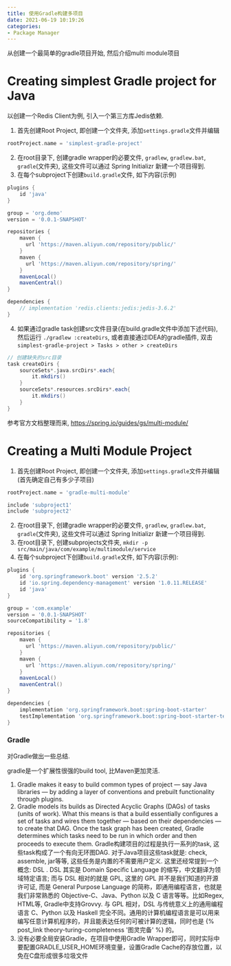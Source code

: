 ```yaml
---
title: 使用Gradle构建多项目
date: 2021-06-19 10:19:26
categories:
- Package Manager
---
```


从创建一个最简单的gradle项目开始, 然后介绍multi module项目

# Creating simplest Gradle project for Java
以创建一个Redis Client为例, 引入一个第三方库Jedis依赖.

1. 首先创建Root Project, 即创建一个文件夹, 添加`settings.gradle`文件并编辑
```gradle
rootProject.name = 'simplest-gradle-project'

```
2. 在root目录下, 创建gradle wrapper的必要文件, `gradlew`, `gradlew.bat`, `gradle`(文件夹), 这些文件可以通过 Spring Initializr 新建一个项目得到.
3. 在每个subproject下创建`build.gradle`文件, 如下内容(示例)
```gradle
plugins {
	id 'java'
}

group = 'org.demo'
version = '0.0.1-SNAPSHOT'

repositories {
    maven {
      url 'https://maven.aliyun.com/repository/public/'
    }
    maven {
      url 'https://maven.aliyun.com/repository/spring/'
    }
    mavenLocal()
    mavenCentral()
}

dependencies {
	// implementation 'redis.clients:jedis:jedis-3.6.2'
}
```
4. 如果通过gradle task创建src文件目录(在build.gradle文件中添加下述代码), 然后运行 `./gradlew :createDirs`, 或者直接通过IDEA的gradle插件, 双击`simplest-gradle-project > Tasks > other > createDirs`
```gradle
// 创建缺失的src目录
task createDirs {
    sourceSets*.java.srcDirs*.each{
        it.mkdirs()
    }
    sourceSets*.resources.srcDirs*.each{
        it.mkdirs()
    }
}
```

参考官方文档整理而来,
https://spring.io/guides/gs/multi-module/

# Creating a Multi Module Project
1. 首先创建Root Project, 即创建一个文件夹, 添加`settings.gradle`文件并编辑(首先确定自己有多少子项目)
```gradle
rootProject.name = 'gradle-multi-module'

include 'subproject1'
include 'subproject2'
```
2. 在root目录下, 创建gradle wrapper的必要文件, `gradlew`, `gradlew.bat`, `gradle`(文件夹), 这些文件可以通过 Spring Initializr 新建一个项目得到.
3. 在root目录下, 创建subprojects文件夹, `mkdir -p src/main/java/com/example/multimodule/service`
4. 在每个subproject下创建`build.gradle`文件, 如下内容(示例):
```gradle
plugins {
	id 'org.springframework.boot' version '2.5.2'
	id 'io.spring.dependency-management' version '1.0.11.RELEASE'
	id 'java'
}

group = 'com.example'
version = '0.0.1-SNAPSHOT'
sourceCompatibility = '1.8'

repositories {
    maven {
      url 'https://maven.aliyun.com/repository/public/'
    }
    maven {
      url 'https://maven.aliyun.com/repository/spring/'
    }
    mavenLocal()
    mavenCentral()
}

dependencies {
	implementation 'org.springframework.boot:spring-boot-starter'
	testImplementation 'org.springframework.boot:spring-boot-starter-test'
}
```

### Gradle
对Gradle做出一些总结.

gradle是一个扩展性很强的build tool, 比Maven更加灵活. 
1. Gradle makes it easy to build common types of project — say Java libraries — by adding a layer of conventions and prebuilt functionality through plugins.
2. Gradle models its builds as Directed Acyclic Graphs (DAGs) of tasks (units of work). What this means is that a build essentially configures a set of tasks and wires them together — based on their dependencies — to create that DAG. Once the task graph has been created, Gradle determines which tasks need to be run in which order and then proceeds to execute them. Gradle构建项目的过程是执行一系列的task, 这些task构成了一个有向无环图DAG. 对于Java项目这些task就是: check, assemble, jar等等, 这些任务是内置的不需要用户定义.
这里还经常提到一个概念: DSL . DSL 其实是 Domain Specific Language 的缩写，中文翻译为领域特定语言; 而与 DSL 相对的就是 GPL, 这里的 GPL 并不是我们知道的开源许可证, 而是 General Purpose Language 的简称，即通用编程语言，也就是我们非常熟悉的 Objective-C、Java、Python 以及 C 语言等等。比如Regex, HTML等, Gradle中支持Grovvy. 与 GPL 相对，DSL 与传统意义上的通用编程语言 C、Python 以及 Haskell 完全不同。通用的计算机编程语言是可以用来编写任意计算机程序的，并且能表达任何的可被计算的逻辑，同时也是 {% post_link theory-turing-completeness '图灵完备' %} 的。
3. 没有必要全局安装Gradle，在项目中使用Gradle Wrapper即可，同时实际中要配置GRADLE_USER_HOME环境变量，设置Gradle Cache的存放位置，以免在C盘形成很多垃圾文件

